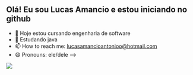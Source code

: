 ## Olá! Eu sou Lucas Amancio e estou iniciando no github

- 🔭 Hoje estou cursando engenharia de software
- 🌱 Estudando java
- 📫 How to reach me: lucasamancioantonioo@hotmail.com
- 😄 Pronouns: ele/dele
-->

<picture>
  <source
    srcset="https://github-readme-stats.vercel.app/api?username=LucasAmancio7667&show_icons=true&theme=dracula"
    media="(prefers-color-scheme: dark)"
  />
  <source
    srcset="https://github-readme-stats.vercel.app/api?username=LucasAmancio7667&show_icons=true"
    media="(prefers-color-scheme: light), (prefers-color-scheme: no-preference)"
  />
  <img src="https://github-readme-stats.vercel.app/api?username=LucasAmancio7667&show_icons=true" />
</picture>
